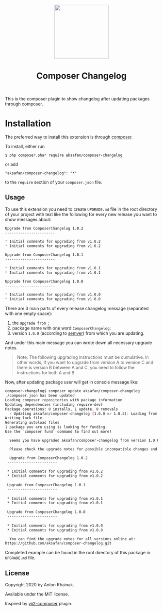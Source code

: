 <p align="center">
    <a href="https://getcomposer.org/" target="_blank" rel="external">
        <img src="https://getcomposer.org/img/logo-composer-transparent.png" height="178px">
    </a>
    <h1 align="center">Composer Changelog</h1>
    <br>
</p>

This is the composer plugin to show changelog after updating packages through composer.

# Installation

The preferred way to install this extension is through [composer](http://getcomposer.org/download/).

To install, either run

```
$ php composer.phar require aksafan/composer-changelog
```

or add

```
"aksafan/composer-changelog": "*"
```

to the `require` section of your `composer.json` file.


Usage
-----

To use this extension you need to create `UPGRADE.md` file in the root directory of your project with text like the following for every new release you want to show messages about:

```md
Upgrade from ComposerChangelog 1.0.2
-----------------------

* Initial comments for upgrading from v1.0.2
* Initial comments for upgrading from v1.0.2

Upgrade from ComposerChangelog 1.0.1
-----------------------

* Initial comments for upgrading from v1.0.1
* Initial comments for upgrading from v1.0.1

Upgrade from ComposerChangelog 1.0.0
-----------------------

* Initial comments for upgrading from v1.0.0
* Initial comments for upgrading from v1.0.0

```

There are 3 main parts of every release changelog message (separated with one empty space):
1) the `Upgrade from `;
2) package name with one word `ComposerChangelog`;
3) version `1.0.0` (according to [semver](https://semver.org/)) from which you are updating.

And under this main message you can wrote down all necessary upgrade notes.

> Note: The following upgrading instructions must be cumulative. In other words,
if you want to upgrade from version A to version C and there is
version B between A and C, you need to follow the instructions
for both A and B.

Now, after updating package user will get in console message like:

```bash
composer-changelog$ composer update aksafan/composer-changelog
./composer.json has been updated
Loading composer repositories with package information
Updating dependencies (including require-dev)
Package operations: 0 installs, 1 update, 0 removals
  - Updating aksafan/composer-changelog (1.0.0 => 1.0.3): Loading from cache
Writing lock file
Generating autoload files
1 package you are using is looking for funding.
Use the `composer fund` command to find out more!

  Seems you have upgraded aksafan/composer-changelog from version 1.0.0 to 1.0.3.

  Please check the upgrade notes for possible incompatible changes and adjust your application code accordingly.

  Upgrade from ComposerChangelog 1.0.2
 -----------------------
 
 * Initial comments for upgrading from v1.0.2
 * Initial comments for upgrading from v1.0.2
 
 Upgrade from ComposerChangelog 1.0.1
 -----------------------
 
 * Initial comments for upgrading from v1.0.1
 * Initial comments for upgrading from v1.0.1
 
 Upgrade from ComposerChangelog 1.0.0
 -----------------------
 
 * Initial comments for upgrading from v1.0.0
 * Initial comments for upgrading from v1.0.0

  You can find the upgrade notes for all versions online at:
https://github.com/aksafan/composer-changelog.git

```

Completed example can be found in the root directory of this package in `UPGRADE.md` file.


License
-------

Copyright 2020 by Anton Khainak.

Available under the MIT license.

Inspired by [yii2-composer](https://github.com/yiisoft/yii2-composer) plugin.